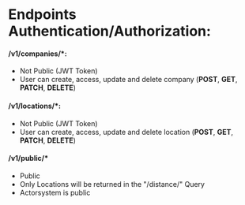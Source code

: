 # Endpoints Authentication/Authorization:

#### /v1/companies/*:

- Not Public (JWT Token)
- User can create, access, update and delete company (**POST**, **GET**, **PATCH**, **DELETE**)

#### /v1/locations/*:

- Not Public (JWT Token)
- User can create, access, update and delete location (**POST**, **GET**, **PATCH**, **DELETE**)

#### /v1/public/*

- Public
- Only Locations will be returned in the "/distance/" Query
- Actorsystem is public